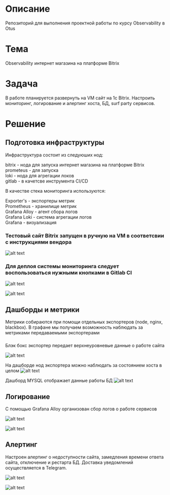 #  Описание
Репозиторий для выполнения проектной работы по курсу Observability в Otus

# Тема
Observability интернет магазина на платформе Bitrix

# Задача
В работе планируется развернуть на VM сайт на 1с  Bitrix. Настроить мониторинг, логирование и алертинг хоста, БД, surf party сервисов.

# Решение
## Подготовка инфраструктуры
Инфраструктура состоит из следуюших нод:

bitrix - нода для запуска интернет магазина на платформе Bitrix  
prometeus - для запуска  
loki - нода для агрегации локов  
gitlab - в качетсве инструмента CI/CD

В качестве стека мониторинга используются:

Exporter's - экспортеры метрик  
Prometheus - хранилище метрик  
Grafana Alloy - агент сбора логов  
Grafana Loki - система агрегации логов  
Grafana - визуализация  

### Тестовый сайт Bitrix запущен в ручную на VM в соответсвии с инструкциями вендора

![alt text](pic/image.png)

### Для деплоя системы мониторинга следует воспользоваться нужными кнопками в Gitlab CI

![alt text](pic/image8.png)

![alt text](pic/image2.png)

## Дашборды и метрики
Метрики собираются при помощи отдельных экспортеров (node, nginx, blackbox). В графане мы получаем возможность наблюдать за  метриками передаваемыми экспортерами

###
Блэк бокс экспортер передает верхнеуровневые данные о работе сайта

 ![alt text](pic/image3.png)

На дашборде нод экспортера можно наблюдать за состоянием хоста в целом
![alt text](pic/image4.png)

Дашборд MYSQL отображает данные работы БД
![alt text](pic/image5.png)

## Логирование

С помощью Grafana Alloy организован сбор логов о работе сервисов

![alt text](pic/image7.png)

![alt text](pic/image6.png)

## Алертинг

Настроен алертинг о недоступности сайта, замедления времени ответа сайта, отключение и рестарта БД. Доставка уведомлений осуществляется в Telegram.

![alt text](pic/image9.png)

![alt text](pic/image10.png)
